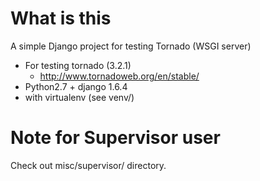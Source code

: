 # What is this

A simple Django project for testing Tornado (WSGI server)

* For testing tornado (3.2.1)
    * http://www.tornadoweb.org/en/stable/
* Python2.7 + django 1.6.4
* with virtualenv (see venv/)

# Note for Supervisor user

Check out misc/supervisor/ directory.

